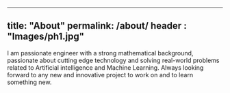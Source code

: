 ----
title: "About"
permalink: /about/
header : "Images/ph1.jpg"
----
I am passionate engineer with a strong mathematical background, passionate about cutting edge technology and solving real-world problems related to Artificial intelligence and Machine Learning. Always looking forward to any new and innovative project to work on and to learn something new. 
